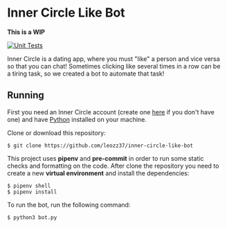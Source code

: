 # Inner Circle Like Bot

**This is a WIP**

[![Unit Tests](https://github.com/leozz37/inner-circle-like-bot/actions/workflows/unit-tests.yml/badge.svg)](https://github.com/leozz37/inner-circle-like-bot/actions/workflows/unit-tests.yml)

Inner Circle is a dating app, where you must "like" a person and vice versa so that you can chat!
Sometimes clicking like several times in a row can be a tiring task, so we created a bot to automate that task!

## Running

First you need an Inner Circle account (create one [here](https://theinnercircle.co/) if you don't have one) and
have [Python](https://www.python.org/downloads/) installed on your machine.

Clone or download this repository:

```shell
$ git clone https://github.com/leozz37/inner-circle-like-bot
```

This project uses **pipenv** and **pre-commit** in order to run some static
checks and formatting on the code. After clone the repository you need to create
a new **virtual environment** and install the dependencies:

```shell
$ pipenv shell
$ pipenv install
```

To run the bot, run the following command:

```shell
$ python3 bot.py
```

